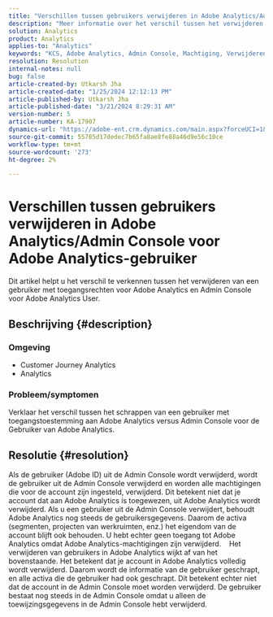 ```yaml
---
title: "Verschillen tussen gebruikers verwijderen in Adobe Analytics/Admin Console voor Adobe Analytics-gebruiker"
description: "Meer informatie over het verschil tussen het verwijderen van een gebruiker met toegangsrechten voor Adobe Analytics en Admin Console voor Adobe Analytics-gebruiker."
solution: Analytics
product: Analytics
applies-to: "Analytics"
keywords: "KCS, Adobe Analytics, Admin Console, Machtiging, Verwijderen door gebruiker, Verwijderen door gebruiker"
resolution: Resolution
internal-notes: null
bug: false
article-created-by: Utkarsh Jha
article-created-date: "1/25/2024 12:12:13 PM"
article-published-by: Utkarsh Jha
article-published-date: "3/21/2024 8:29:31 AM"
version-number: 5
article-number: KA-17907
dynamics-url: "https://adobe-ent.crm.dynamics.com/main.aspx?forceUCI=1&pagetype=entityrecord&etn=knowledgearticle&id=27a7d5f6-7abb-ee11-a569-6045bd0065b6"
source-git-commit: 55785d17dedec7b65fa8ae8fe88a46d9e56c10ce
workflow-type: tm+mt
source-wordcount: '273'
ht-degree: 2%

---
```


# Verschillen tussen gebruikers verwijderen in Adobe Analytics/Admin Console voor Adobe Analytics-gebruiker


Dit artikel helpt u het verschil te verkennen tussen het verwijderen van een gebruiker met toegangsrechten voor Adobe Analytics en Admin Console voor Adobe Analytics User.

## Beschrijving {#description}


### <b>Omgeving</b>

- Customer Journey Analytics
- Analytics




### <b>Probleem/symptomen</b>

Verklaar het verschil tussen het schrappen van een gebruiker met toegangstoestemming aan Adobe Analytics versus Admin Console voor de Gebruiker van Adobe Analytics.


## Resolutie {#resolution}


Als de gebruiker (Adobe ID) uit de Admin Console wordt verwijderd, wordt de gebruiker uit de Admin Console verwijderd en worden alle machtigingen die voor de account zijn ingesteld, verwijderd.
Dit betekent niet dat je account dat aan Adobe Analytics is toegewezen, uit Adobe Analytics wordt verwijderd. Als u een gebruiker uit de Admin Console verwijdert, behoudt Adobe Analytics nog steeds de gebruikersgegevens.
Daarom de activa (segmenten, projecten van werkruimten, enz.) het eigendom van de account blijft ook behouden.
U hebt echter geen toegang tot Adobe Analytics omdat Adobe Analytics-machtigingen zijn verwijderd.
  
Het verwijderen van gebruikers in Adobe Analytics wijkt af van het bovenstaande. Het betekent dat je account in Adobe Analytics volledig wordt verwijderd.
Daarom wordt de informatie van de gebruiker geschrapt, en alle activa die de gebruiker had ook geschrapt.
Dit betekent echter niet dat de account in de Admin Console moet worden verwijderd. De gebruiker bestaat nog steeds in de Admin Console omdat u alleen de toewijzingsgegevens in de Admin Console hebt verwijderd.
